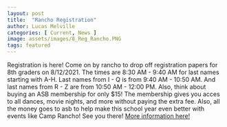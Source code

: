 ```yaml
---
layout: post
title:  "Rancho Registration"
author: Lucas Melville
categories: [ Current, News ]
image: assets/images/8_Reg_Rancho.PNG
tags: featured
---
```


Registration is here! Come on by rancho to drop off registration papers for 8th graders on 8/12/2021. The times are 8:30 AM - 9:40 AM for last names starting with A-H. Last names from 
 I - Q is from 9:40 AM - 10:50 AM. And last names from R - Z are from 10:50 AM - 12:00 PM. Also, think about buying an ASB membership for only $15! The membership gives you acces to all dances,
  movie nights, and more without paying the extra fee. Also, all the money goes to asb to help make this school year even better with events like Camp Rancho! See you there! 
    [More information here!](https://https://rancho.iusd.org/events/8th-grade-registration-0)
